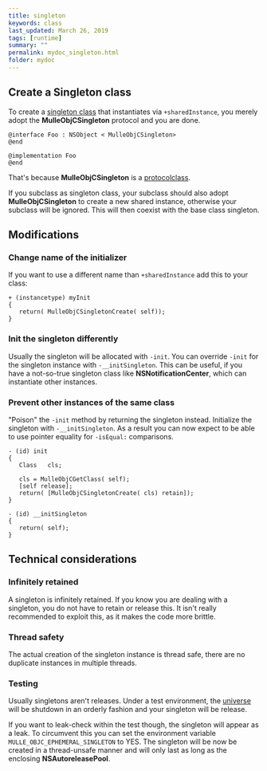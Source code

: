 ```yaml
---
title: singleton
keywords: class
last_updated: March 26, 2019
tags: [runtime]
summary: ""
permalink: mydoc_singleton.html
folder: mydoc
---
```


## Create a Singleton class

To create a [singleton class](http://www.galloway.me.uk/tutorials/singleton-classes/) that instantiates
via `+sharedInstance`, you merely adopt the **MulleObjCSingleton** protocol and you are done.

```
@interface Foo : NSObject < MulleObjCSingleton>
@end

@implementation Foo
@end
```

That's because **MulleObjCSingleton** is a [protocolclass](mydoc_protocolclass.html).

If you subclass as singleton class, your subclass should also adopt  **MulleObjCSingleton** to create a new
shared instance, otherwise your subclass will be ignored. This will then coexist with the base class singleton.

## Modifications

### Change name of the initializer

If you want to use a different name than `+sharedInstance` add this to your class:

```
+ (instancetype) myInit
{
   return( MulleObjCSingletonCreate( self));
}
```

###  Init the singleton differently

Usually the singleton will be allocated with `-init`. You can override `-init` for the singleton instance with `-__initSingleton`.
This can be useful, if you have a not-so-true singleton class like **NSNotificationCenter**, which can instantiate other instances.


### Prevent other instances of the same class

"Poison" the `-init` method by returning the singleton instead. Initialize the singleton with `-__initSingleton`.
As a result you can now expect to be able to use pointer equality for `-isEqual:` comparisons.

```
- (id) init
{
   Class   cls;

   cls = MulleObjCGetClass( self);
   [self release];
   return( [MulleObjCSingletonCreate( cls) retain]);
}

- (id) __initSingleton
{
   return( self);
}
```

## Technical considerations

### Infinitely retained

A singleton is infinitely retained. If you know you are dealing with a singleton, you do not have to retain or release
this. It isn't really recommended to exploit this, as it makes the code more brittle.

### Thread safety

The actual creation of the singleton instance is thread safe, there are no duplicate instances in multiple threads.


### Testing

Usually singletons aren't releases. Under a test environment, the [universe](mydoc_protocolclass.html) will be shutdown
in an orderly fashion and your singleton will be release.

If you want to leak-check within the test though, the singleton will appear as a leak. To circumvent this you can set
the environment variable `MULLE_OBJC_EPHEMERAL_SINGLETON` to YES. The singleton will be now be created in a thread-unsafe
manner and will only last as long as the enclosing **NSAutoreleasePool**.







